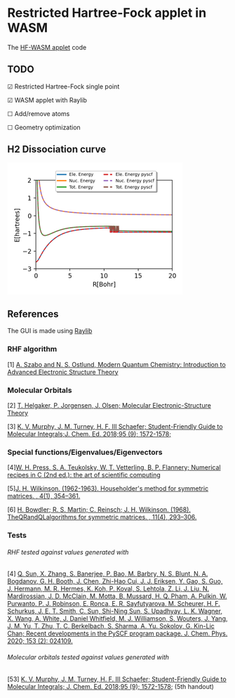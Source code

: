 # Restricted Hartree-Fock applet in WASM
The [HF-WASM applet](https://jquinl.github.io/hf-wasm/hf_wasm.html) code 

## TODO

&#9745; Restricted Hartree-Fock single point

&#9745; WASM applet with Raylib

&#9744; Add/remove atoms

&#9744; Geometry optimization

## H2 Dissociation curve

<img src="test/h2_disoc.png" alt="H2 Dissociation curve obtained with the RHF applet compared agains the one obtained with pyscf" width="400"/>

## References
The GUI is made using [Raylib](https://www.raylib.com/)

### RHF algorithm 
<a id="1">[1]</a> [A. Szabo and N. S. Ostlund, Modern Quantum Chemistry: Introduction to Advanced Electronic Structure Theory](https://books.google.es/books?id=6mV9gYzEkgIC) 

### Molecular Orbitals
<a id="2">[2]</a> [T. Helgaker, P. Jorgensen, J. Olsen; Molecular Electronic-Structure Theory](https://doi.org/10.1002/9781119019572)

<a id="3">[3]</a> [K. V. Murphy,  J. M. Turney, H. F. III Schaefer; Student-Friendly Guide to Molecular Integrals;J. Chem. Ed. 2018;95 (9); 1572-1578;](https://doi.org/10.1021/acs.jchemed.8b00255)

### Special functions/Eigenvalues/Eigenvectors

<a id="4">[4]</a>[W. H. Press, S. A. Teukolsky, W. T. Vetterling, B. P. Flannery; Numerical recipes in C (2nd ed.): the art of scientific computing](https://doi.org/10.5555/148286)

<a id="5">[5]</a>[J. H. Wilkinson. (1962-1963). Householder's method for symmetric matrices. , 4(1), 354–361.](https://doi.org/10.1007/bf01386332)

<a id="6">[6]</a> [H. Bowdler; R. S. Martin; C. Reinsch; J. H. Wilkinson. (1968). TheQRandQLalgorithms for symmetric matrices. , 11(4), 293–306.](https://doi.org/10.1007/bf02166681)

### Tests
###### RHF tested against values generated with 
<a id="6">[4]</a> [Q. Sun, X. Zhang, S. Banerjee, P. Bao, M. Barbry, N. S. Blunt, N. A. Bogdanov, G. H. Booth, J. Chen, Zhi-Hao Cui, J. J. Eriksen, Y. Gao, S. Guo, J. Hermann, M. R. Hermes, K. Koh, P. Koval, S. Lehtola, Z. Li, J. Liu, N. Mardirossian, J. D. McClain, M. Motta, B. Mussard, H. Q. Pham, A. Pulkin, W. Purwanto, P. J. Robinson, E. Ronca, E. R. Sayfutyarova, M. Scheurer, H. F. Schurkus, J. E. T. Smith, C. Sun, Shi-Ning Sun, S. Upadhyay, L. K. Wagner, X. Wang, A. White, J. Daniel Whitfield, M. J. Williamson, S. Wouters, J. Yang, J. M. Yu, T. Zhu, T. C. Berkelbach, S. Sharma, A. Yu. Sokolov, G. Kin-Lic Chan; Recent developments in the PySCF program package. J. Chem. Phys. 2020; 153 (2): 024109. ](https://doi.org/10.1103/PhysRevB.105.245404)

###### Molecular orbitals tested against values generated with 
<a id="7">[53]</a> [K. V. Murphy,  J. M. Turney, H. F. III Schaefer; Student-Friendly Guide to Molecular Integrals; J. Chem. Ed. 2018;95 (9); 1572-1578;](https://doi.org/10.1021/acs.jchemed.8b00255) (5th handout)

